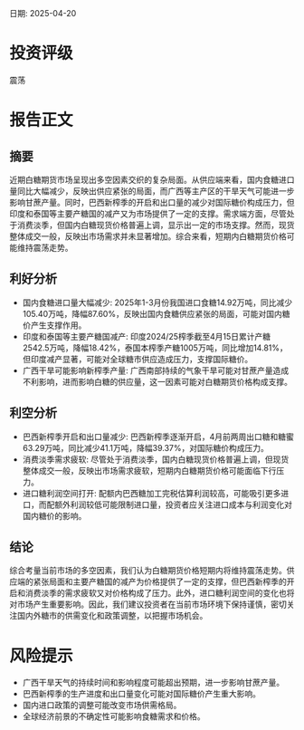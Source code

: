 
日期: 2025-04-20

# 投资评级

震荡

# 报告正文

## 摘要

近期白糖期货市场呈现出多空因素交织的复杂局面。从供应端来看，国内食糖进口量同比大幅减少，反映出供应紧张的局面，而广西等主产区的干旱天气可能进一步影响甘蔗产量。同时，巴西新榨季的开启和出口量的减少对国际糖价构成压力，但印度和泰国等主要产糖国的减产又为市场提供了一定的支撑。需求端方面，尽管处于消费淡季，但国内白糖现货价格普遍上调，显示出一定的市场支撑。然而，现货整体成交一般，反映出市场需求并未显著增加。综合来看，短期内白糖期货价格可能维持震荡走势。

## 利好分析

* 国内食糖进口量大幅减少: 2025年1-3月份我国进口食糖14.92万吨，同比减少105.40万吨，降幅87.60%，反映出国内食糖供应紧张的局面，可能对国内糖价产生支撑作用。
* 印度和泰国等主要产糖国减产: 印度2024/25榨季截至4月15日累计产糖2542.5万吨，降幅18.42%，泰国本榨季产糖1005万吨，同比增加14.81%，但印度减产显著，可能对全球糖市供应造成压力，支撑国际糖价。
* 广西干旱可能影响新榨季产量: 广西南部持续的气象干旱可能对甘蔗产量造成不利影响，进而影响白糖的供应量，这一因素可能对白糖期货价格构成支撑。

## 利空分析

* 巴西新榨季开启和出口量减少: 巴西新榨季逐渐开启，4月前两周出口糖和糖蜜63.29万吨，同比减少41.1万吨，降幅39.37%，对国际糖价构成压力。
* 消费淡季需求疲软: 尽管处于消费淡季，国内白糖现货价格普遍上调，但现货整体成交一般，反映出市场需求疲软，短期内白糖期货价格可能面临下行压力。
* 进口糖利润空间打开: 配额内巴西糖加工完税估算利润较高，可能吸引更多进口，而配额外利润较低可能限制进口量，投资者应关注进口成本与利润变化对国内糖价的影响。

## 结论

综合考量当前市场的多空因素，我们认为白糖期货价格短期内将维持震荡走势。供应端的紧张局面和主要产糖国的减产为价格提供了一定的支撑，但巴西新榨季的开启和消费淡季的需求疲软又对价格构成了压力。此外，进口糖利润空间的变化也将对市场产生重要影响。因此，我们建议投资者在当前市场环境下保持谨慎，密切关注国内外糖市的供需变化和政策调整，以把握市场机会。

# 风险提示

* 广西干旱天气的持续时间和影响程度可能超出预期，进一步影响甘蔗产量。
* 巴西新榨季的生产进度和出口量变化可能对国际糖价产生重大影响。
* 国内进口政策的调整可能改变市场供需格局。
* 全球经济前景的不确定性可能影响食糖需求和价格。
